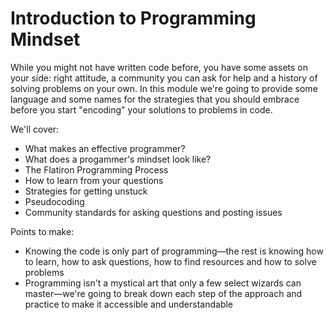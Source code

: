 # Introduction to Programming Mindset

While you might not have written code before, you have some assets on your side:
right attitude, a community you can ask for help and a history of solving
problems on your own. In this module we're going to provide some language and
some names for the strategies that you should embrace before you start
"encoding" your solutions to problems in code.

We'll cover:

- What makes an effective programmer?
- What does a progammer's mindset look like?
- The Flatiron Programming Process
- How to learn from your questions
- Strategies for getting unstuck
- Pseudocoding
- Community standards for asking questions and posting issues

Points to make:

- Knowing the code is only part of programming—the rest is knowing how to learn,
how to ask questions, how to find resources and how to solve problems
- Programming isn't a mystical art that only a few select wizards can
master—we're going to break down each step of the approach and practice to
make it accessible and understandable
